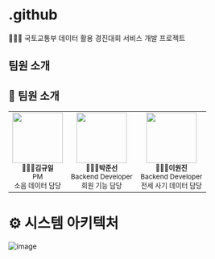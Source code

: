 # .github
👨🏻‍💻 국토교통부 데이터 활용 경진대회  서비스 개발 프로젝트



## 팀원 소개
## 👥 팀원 소개

<table>
  <tr>
    <td align="center">
      <a href="https://github.com/Kimgyuilli">
        <img src="https://avatars.githubusercontent.com/Kimgyuilli" width="100px;" alt=""/>
    </a>
        <br /><sub><b>👨🏻‍💻김규일</b></sub><br/>
        <sub>PM</sub><br/>
        <sub>소음 데이터 담당</sub>
    </td>
    <td align="center">
      <a href="https://github.com/goodjunseon">
        <img src="https://avatars.githubusercontent.com/goodjunseon" width="100px;" alt=""/>
    </a>
        <br /><sub><b>👨🏻‍💻박준선</b></sub><br/>
        <sub>Backend Developer</sub><br/>
        <sub>회원 기능 담당</sub>
    </td>
    <td align="center">
      <a href="https://github.com/zldzldzz">
        <img src="https://avatars.githubusercontent.com/zldzldzz" width="100px;" alt=""/>
    </a>
        <br /><sub><b>👨🏻‍💻이원진</b></sub><br/>
        <sub>Backend Developer</sub><br/>
        <sub>전세 사기 데이터 담당</sub>
    </td>
  </tr>
</table>

# ⚙️ 시스템 아키텍처
![image](https://github.com/user-attachments/assets/d519f61e-1243-492b-9163-61a27f2903c0)
